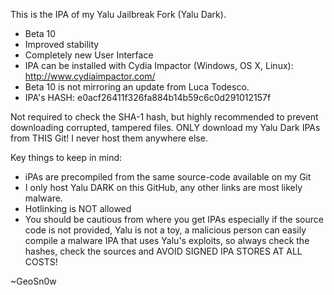 This is the IPA of my Yalu Jailbreak Fork (Yalu Dark).

* Beta 10
* Improved stability
* Completely new User Interface
* IPA can be installed with Cydia Impactor (Windows, OS X, Linux): http://www.cydiaimpactor.com/
* Beta 10 is not mirroring an update from Luca Todesco.
* IPA's HASH: e0acf26411f326fa884b14b59c6c0d291012157f

Not required to check the SHA-1 hash, but highly recommended to prevent downloading corrupted, tampered files. ONLY download my Yalu Dark IPAs from THIS Git! I never host them anywhere else.

Key things to keep in mind:

* iPAs are precompiled from the same source-code available on my Git
* I only host Yalu DARK on this GitHub, any other links are most likely malware.
* Hotlinking is NOT allowed
* You should be cautious from where you get IPAs especially if the source code is not provided, Yalu is not a toy, a malicious person can easily compile a malware IPA that uses Yalu's exploits, so always check the hashes, check the sources and AVOID SIGNED IPA STORES AT ALL COSTS!

~GeoSn0w
